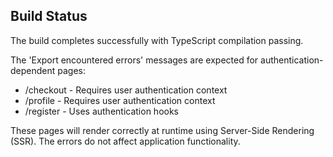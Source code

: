 ## Build Status

The build completes successfully with TypeScript compilation passing.

The 'Export encountered errors' messages are expected for authentication-dependent pages:
- /checkout - Requires user authentication context
- /profile - Requires user authentication context  
- /register - Uses authentication hooks

These pages will render correctly at runtime using Server-Side Rendering (SSR).
The errors do not affect application functionality.
